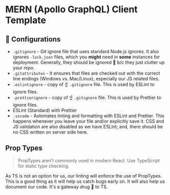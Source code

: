 # MERN (Apollo GraphQL) Client Template

## 🔧 Configurations

- `.gitignore` - Git ignore file that uses standard Node.js ignores. It also ignores `-lock.json` files, which you **might** need in **some** instances for deployment. Generally, they should be ignored 🙈 b/c they just clutter up your repo.
- `.gitattributes` - It ensures that files are checked out with the correct line endings (Windows vs. Mac/Linux), especially our JS related files.
- `.eslintignore` - copy of ☝️ `.gitignore` file. This is used by ESLint to ignore files.
- `.prettierignore` - copy of ☝️ `.gitignore` file. This is used by Prettier to ignore files.
- ESLint (Standard) with Prettier
- `.vscode` - Automates linting and formatting with ESLint and Prettier. This happens whenever you leave your file and/or explicitly save it. CSS and JS validation are also disabled as we have ESLint; and, there should be no CSS written on server side here.

## Prop Types

> PropTypes aren’t commonly used in modern React. Use TypeScript for static type checking.

As TS is not an option for us, our linting will enforce the use of PropTypes. This is a good thing as it will help us catch bugs early on. It will also help us document our code. It's a gateway drug 💊 to TS.
